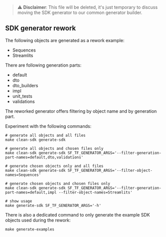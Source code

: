 > ⚠️ **Disclaimer**: This file will be deleted, it's just temporary to discuss moving the SDK generator to our common generator builder.

## SDK generator rework

The following objects are generated as a rework example:
- Sequences
- Streamlits

There are following generation parts:
- default
- dto
- dto_builders
- impl 
- unit_tests 
- validations

The reworked generator offers filtering by object name and by generation part.

Experiment with the following commands:

```shell
# generate all objects and all files
make clean-sdk generate-sdk
```
```shell
# generate all objects and chosen files only
make clean-sdk generate-sdk SF_TF_GENERATOR_ARGS='--filter-generation-part-names=default,dto,validations'
```
```shell
# generate chosen objects only and all files
make clean-sdk generate-sdk SF_TF_GENERATOR_ARGS='--filter-object-names=Sequences'
```
```shell
# generate chosen objects and chosen files only
make clean-sdk generate-sdk SF_TF_GENERATOR_ARGS='--filter-generation-part-names=default,impl --filter-object-names=Streamlits'
```
```shell
# show usage
make generate-sdk SF_TF_GENERATOR_ARGS='-h'
```

There is also a dedicated command to only generate the example SDK objects used during the rework:
```shell
make generate-examples
```

